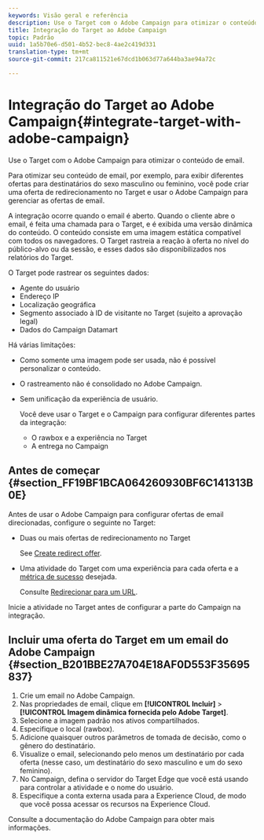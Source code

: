 ```yaml
---
keywords: Visão geral e referência
description: Use o Target com o Adobe Campaign para otimizar o conteúdo de email.
title: Integração do Target ao Adobe Campaign
topic: Padrão
uuid: 1a5b70e6-d501-4b52-bec8-4ae2c419d331
translation-type: tm+mt
source-git-commit: 217ca811521e67dcd1b063d77a644ba3ae94a72c

---
```



# Integração do Target ao Adobe Campaign{#integrate-target-with-adobe-campaign}

Use o Target com o Adobe Campaign para otimizar o conteúdo de email.

Para otimizar seu conteúdo de email, por exemplo, para exibir diferentes ofertas para destinatários do sexo masculino ou feminino, você pode criar uma oferta de redirecionamento no Target e usar o Adobe Campaign para gerenciar as ofertas de email.

A integração ocorre quando o email é aberto. Quando o cliente abre o email, é feita uma chamada para o Target, e é exibida uma versão dinâmica do conteúdo. O conteúdo consiste em uma imagem estática compatível com todos os navegadores. O Target rastreia a reação à oferta no nível do público-alvo ou da sessão, e esses dados são disponibilizados nos relatórios do Target.

O Target pode rastrear os seguintes dados:

* Agente do usuário
* Endereço IP
* Localização geográfica
* Segmento associado à ID de visitante no Target (sujeito a aprovação legal)
* Dados do Campaign Datamart

Há várias limitações:

* Como somente uma imagem pode ser usada, não é possível personalizar o conteúdo.
* O rastreamento não é consolidado no Adobe Campaign.
* Sem unificação da experiência de usuário.

   Você deve usar o Target e o Campaign para configurar diferentes partes da integração:

   * O rawbox e a experiência no Target
   * A entrega no Campaign

## Antes de começar  {#section_FF19BF1BCA064260930BF6C141313B0E}

Antes de usar o Adobe Campaign para configurar ofertas de email direcionadas, configure o seguinte no Target:

* Duas ou mais ofertas de redirecionamento no Target

   See [Create redirect offer](/help/c-experiences/c-manage-content/offer-redirect.md).
* Uma atividade do Target com uma experiência para cada oferta e a [métrica de sucesso](/help/c-activities/r-success-metrics/success-metrics.md) desejada.

   Consulte [Redirecionar para um URL](/help/c-experiences/c-visual-experience-composer/redirect-offer.md).

Inicie a atividade no Target antes de configurar a parte do Campaign na integração.

## Incluir uma oferta do Target em um email do Adobe Campaign  {#section_B201BBE27A704E18AF0D553F35695837}

1. Crie um email no Adobe Campaign.
1. Nas propriedades de email, clique em **[!UICONTROL Incluir]** &gt; **[!UICONTROL Imagem dinâmica fornecida pelo Adobe Target]**.
1. Selecione a imagem padrão nos ativos compartilhados.
1. Especifique o local (rawbox).
1. Adicione quaisquer outros parâmetros de tomada de decisão, como o gênero do destinatário.
1. Visualize o email, selecionando pelo menos um destinatário por cada oferta (nesse caso, um destinatário do sexo masculino e um do sexo feminino).
1. No Campaign, defina o servidor do Target Edge que você está usando para controlar a atividade e o nome do usuário.
1. Especifique a conta externa usada para a Experience Cloud, de modo que você possa acessar os recursos na Experience Cloud.

Consulte a documentação do Adobe Campaign para obter mais informações.
